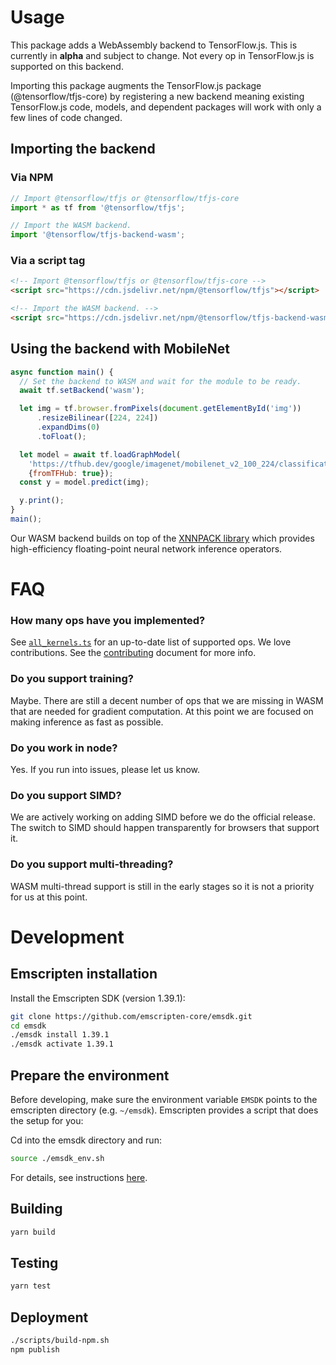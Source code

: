 # Usage

This package adds a WebAssembly backend to TensorFlow.js. This is currently in
**alpha** and subject to change. Not every op in TensorFlow.js is supported on this
backend.

Importing this package augments the TensorFlow.js package
(@tensorflow/tfjs-core) by registering a new backend meaning existing
TensorFlow.js code, models, and dependent packages will work with only a few
lines of code changed.

## Importing the backend

### Via NPM

```js
// Import @tensorflow/tfjs or @tensorflow/tfjs-core
import * as tf from '@tensorflow/tfjs';

// Import the WASM backend.
import '@tensorflow/tfjs-backend-wasm';
```

### Via a script tag

```html
<!-- Import @tensorflow/tfjs or @tensorflow/tfjs-core -->
<script src="https://cdn.jsdelivr.net/npm/@tensorflow/tfjs"></script>

<!-- Import the WASM backend. -->
<script src="https://cdn.jsdelivr.net/npm/@tensorflow/tfjs-backend-wasm"></script>
```

## Using the backend with MobileNet

```js
async function main() {
  // Set the backend to WASM and wait for the module to be ready.
  await tf.setBackend('wasm');

  let img = tf.browser.fromPixels(document.getElementById('img'))
      .resizeBilinear([224, 224])
      .expandDims(0)
      .toFloat();

  let model = await tf.loadGraphModel(
    'https://tfhub.dev/google/imagenet/mobilenet_v2_100_224/classification/2',
    {fromTFHub: true});
  const y = model.predict(img);

  y.print();
}
main();
```

Our WASM backend builds on top of the
[XNNPACK library](https://github.com/google/XNNPACK) which provides
high-efficiency floating-point neural network inference operators.

# FAQ

### How many ops have you implemented?
See [`all_kernels.ts`](https://github.com/tensorflow/tfjs/blob/master/tfjs-backend-wasm/src/kernels/all_kernels.ts)
for an up-to-date list of supported ops. We love contributions. See the
[contributing](https://github.com/tensorflow/tfjs/blob/master/CONTRIBUTING.md#adding-functionality)
document for more info.

### Do you support training?
Maybe. There are still a decent number of ops that we are missing in WASM that
are needed for gradient computation. At this point we are focused on making
inference as fast as possible.

### Do you work in node?
Yes. If you run into issues, please let us know.

### Do you support SIMD?
We are actively working on adding SIMD before we do the official release.
The switch to SIMD should happen transparently for browsers that support it.

### Do you support multi-threading?
WASM multi-thread support is still in the early stages so it is not a priority
for us at this point.

# Development

## Emscripten installation

Install the Emscripten SDK (version 1.39.1):

```sh
git clone https://github.com/emscripten-core/emsdk.git
cd emsdk
./emsdk install 1.39.1
./emsdk activate 1.39.1
```

## Prepare the environment

Before developing, make sure the environment variable `EMSDK` points to the
emscripten directory (e.g. `~/emsdk`). Emscripten provides a script that does
the setup for you:

Cd into the emsdk directory and run:

```sh
source ./emsdk_env.sh
```

For details, see instructions
[here](https://emscripten.org/docs/getting_started/downloads.html#installation-instructions).

## Building

```sh
yarn build
```

## Testing

```sh
yarn test
```

## Deployment
```sh
./scripts/build-npm.sh
npm publish
```
